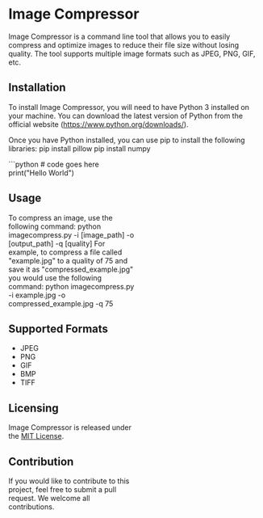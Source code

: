 # Image Compressor

Image Compressor is a command line tool that allows you to easily compress and optimize images to reduce their file size without losing quality. The tool supports multiple image formats such as JPEG, PNG, GIF, etc.

## Installation

To install Image Compressor, you will need to have Python 3 installed on your machine. You can download the latest version of Python from the official website (https://www.python.org/downloads/).

Once you have Python installed, you can use pip to install the following libraries: 
pip install pillow
pip install numpy
<div style="float: left; width: 50%;">
  ```python
  # code goes here
  print("Hello World")


## Usage

To compress an image, use the following command:
python imagecompress.py -i [image_path] -o [output_path] -q [quality]
For example, to compress a file called "example.jpg" to a quality of 75 and save it as "compressed_example.jpg" you would use the following command:
python imagecompress.py -i example.jpg -o compressed_example.jpg -q 75


## Supported Formats
- JPEG
- PNG
- GIF
- BMP
- TIFF

## Licensing

Image Compressor is released under the [MIT License](https://opensource.org/licenses/MIT).

## Contribution

If you would like to contribute to this project, feel free to submit a pull request. We welcome all contributions.

